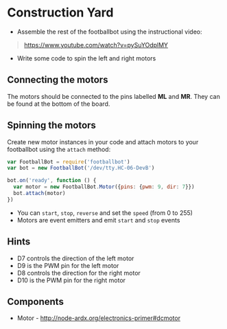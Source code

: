 # Construction Yard

* Assemble the rest of the footballbot using the instructional video:

> https://www.youtube.com/watch?v=pySuYOdplMY

* Write some code to spin the left and right motors

## Connecting the motors

The motors should be connected to the pins labelled **ML** and **MR**. They can be found at the bottom of the board.

## Spinning the motors

Create new motor instances in your code and attach motors to your footballbot using the `attach` method:

```js
var FootballBot = require('footballbot')
var bot = new FootballBot('/dev/tty.HC-06-DevB')

bot.on('ready', function () {
  var motor = new FootballBot.Motor({pins: {pwm: 9, dir: 7}})
  bot.attach(motor)
})
```

* You can `start`, `stop`, `reverse` and set the `speed` (from 0 to 255)
* Motors are event emitters and emit `start` and `stop` events

## Hints

* D7 controls the direction of the left motor
* D9 is the PWM pin for the left motor
* D8 controls the direction for the right motor
* D10 is the PWM pin for the right motor

## Components

* Motor - http://node-ardx.org/electronics-primer#dcmotor